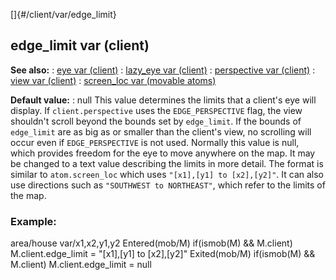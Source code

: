 []{#/client/var/edge_limit}
  ## edge_limit var (client)
  **See also:**
  :   [eye var (client)](ref/client/var/eye)
  :   [lazy_eye var (client)](ref/client/var/lazy_eye)
  :   [perspective var (client)](ref/client/var/perspective)
  :   [view var (client)](ref/client/var/view)
  :   [screen_loc var (movable atoms)](ref/atom/movable/var/screen_loc)
  <!-- -->
  **Default value:**
  :   null
  This value determines the limits that a client\'s eye will display. If
  `client.perspective` uses the `EDGE_PERSPECTIVE` flag, the view
  shouldn\'t scroll beyond the bounds set by `edge_limit`. If the bounds
  of `edge_limit` are as big as or smaller than the client\'s view, no
  scrolling will occur even if `EDGE_PERSPECTIVE` is not used. Normally
  this value is null, which provides freedom for the eye to move anywhere
  on the map. It may be changed to a text value describing the limits in
  more detail.
  The format is similar to `atom.screen_loc` which uses
  `"[x1],[y1] to [x2],[y2]"`. It can also use directions such as
  `"SOUTHWEST to NORTHEAST"`, which refer to the limits of the map.
  ### Example:
  area/house var/x1,x2,y1,y2 Entered(mob/M) if(ismob(M) && M.client)
  M.client.edge_limit = \"\[x1\],\[y1\] to \[x2\],\[y2\]\" Exited(mob/M)
  if(ismob(M) && M.client) M.client.edge_limit = null
